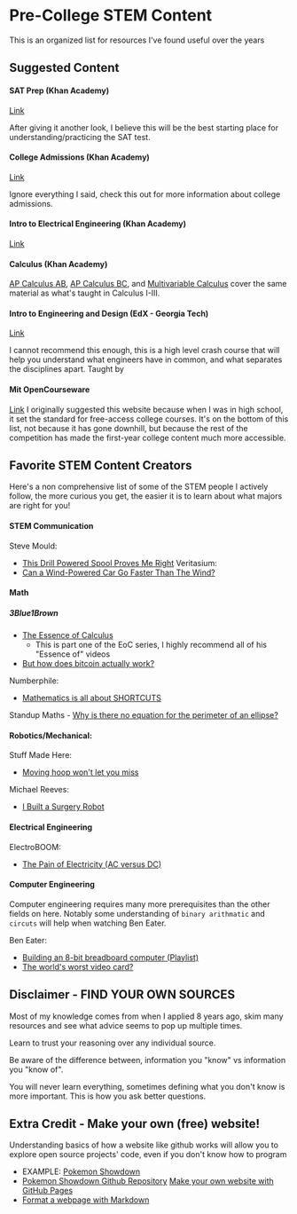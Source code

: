 # Pre-College STEM Content
This is an organized list for resources I've found useful over the years  

## Suggested Content
#### SAT Prep (Khan Academy)
[Link](https://www.khanacademy.org/mission/sat/)

After giving it another look, I believe this will be the best starting place for understanding/practicing the SAT test.
#### College Admissions (Khan Academy)
[Link](https://www.khanacademy.org/college-careers-more/college-admissions)

Ignore everything I said, check this out for more information about college admissions.
#### Intro to Electrical Engineering (Khan Academy)
[Link](https://www.khanacademy.org/science/electrical-engineering)
#### Calculus (Khan Academy)
   [AP Calculus AB](https://www.khanacademy.org/math/ap-calculus-ab), [AP Calculus BC](https://www.khanacademy.org/math/ap-calculus-bc), and [Multivariable Calculus](https://www.khanacademy.org/math/multivariable-calculus) cover the same material as what's taught in Calculus I-III.
#### Intro to Engineering and Design (EdX - Georgia Tech)
[Link](https://www.edx.org/course/introduction-to-engineering-and-design)

I cannot recommend this enough, this is a high level crash course that will help you understand what engineers have in common, and what separates the disciplines apart. Taught by
#### Mit OpenCourseware
[Link](https://ocw.mit.edu/index.htm)
   I originally suggested this website because when I was in high school, it set the standard for free-access college courses. It's on the bottom of this list, not because it has gone downhill, but because the rest of the competition has made the first-year college content much more accessible.

## Favorite STEM Content Creators

Here's a non comprehensive list of some of the STEM people I actively follow, the more curious you get, the easier it is to learn about what majors are right for you!

#### STEM Communication 
Steve Mould:
* [This Drill Powered Spool Proves Me Right](https://www.youtube.com/watch?v=bcsb1xAv7XA)
Veritasium:
* [Can a Wind-Powered Car Go Faster Than The Wind?](https://www.youtube.com/watch?v=jyQwgBAaBag)

#### Math
##### 3Blue1Brown
* [The Essence of Calculus](https://www.youtube.com/watch?v=WUvTyaaNkzM)
  * This is part one of the EoC series, I highly recommend all of his "Essence of" videos
* [But how does bitcoin actually work?](https://www.youtube.com/watch?v=bBC-nXj3Ng4)

Numberphile: 
* [Mathematics is all about SHORTCUTS](https://www.youtube.com/watch?v=BdEWCxt8C0M)

Standup Maths - [Why is there no equation for the perimeter of an ellipse?](https://www.youtube.com/watch?v=5nW3nJhBHL0) 

#### Robotics/Mechanical:
Stuff Made Here:
* [Moving hoop won't let you miss](https://www.youtube.com/watch?v=myO8fxhDRW0)

Michael Reeves:
* [I Built a Surgery Robot](https://www.youtube.com/watch?v=A_BlNA7bBxo)
#### Electrical Engineering
ElectroBOOM:
* [The Pain of Electricity (AC versus DC)](https://www.youtube.com/watch?v=hp97GjuULX8)
#### Computer Engineering
Computer engineering requires many more prerequisites than the other fields on here. Notably some understanding of `binary arithmatic` and `circuts` will help when watching Ben Eater.

Ben Eater: 
* [Building an 8-bit breadboard computer (Playlist)](https://www.youtube.com/watch?v=HyznrdDSSGM)
*  [The world's worst video card?](https://www.youtube.com/watch?v=l7rce6IQDWs)




## Disclaimer - FIND YOUR OWN SOURCES
Most of my knowledge comes from when I applied 8 years ago, skim many resources and see what advice seems to pop up multiple times.

Learn to trust your reasoning over any individual source.

Be aware of the difference between, information you "know" vs information you "know of".

You will never learn everything, sometimes defining what you don't know is more important. This is how you ask better questions.

## Extra Credit - Make your own (free) website!
  Understanding basics of how a website like github works will allow you to explore open source projects' code, even if you don't know how to program
  * EXAMPLE: [Pokemon Showdown](https://play.pokemonshowdown.com/)
  * [Pokemon Showdown Github Repository](https://github.com/smogon/pokemon-showdown)
  [Make your own website with GitHub Pages](https://lab.github.com/githubtraining/github-pages)
  * [Format a webpage with Markdown](https://lab.github.com/githubtraining/communicating-using-markdown)
